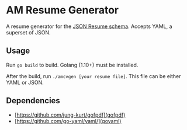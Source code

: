 # AM Resume Generator

A resume generator for the [JSON Resume schema](https://jsonresume.org/schema/). Accepts YAML, a superset of JSON.

## Usage

Run `go build` to build. Golang (1.10+) must be installed.

After the build, run `./amcvgen [your resume file]`. This file can be either YAML or JSON.

## Dependencies
- [https://github.com/jung-kurt/gofpdf](gofpdf)
- [https://github.com/go-yaml/yaml/](goyaml)

